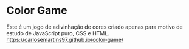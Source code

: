 # Color Game

Este é um jogo de adivinhação de cores criado apenas para motivo de estudo de JavaScript puro, CSS e HTML.
https://carlosemartins97.github.io/color-game/
